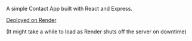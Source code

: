 A simple Contact App built with React and Express.

[Deployed on Render](https://contactbook-o7uy.onrender.com)

(It might take a while to load as Render shuts off the server on downtime)
